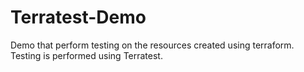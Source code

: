# Terratest-Demo
Demo that perform testing on the resources created using terraform. Testing is performed using Terratest.
